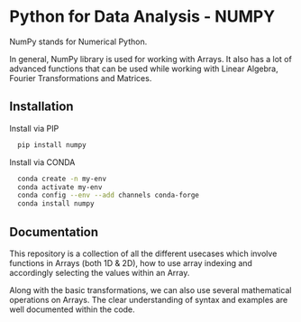 
# Python for Data Analysis - NUMPY

NumPy stands for Numerical Python.

In general, NumPy library is used for working with Arrays. It also has a lot of advanced 
functions that can be used while working with Linear Algebra, Fourier Transformations
and Matrices.



## Installation

Install via PIP
```bash
  pip install numpy
```

Install via CONDA
```bash
  conda create -n my-env
  conda activate my-env
  conda config --env --add channels conda-forge
  conda install numpy
```
## Documentation

This repository is a collection of all the different usecases which involve functions
in Arrays (both 1D & 2D), how to use array indexing and accordingly selecting the values 
within an Array.

Along with the basic transformations, we can also use several mathematical operations 
on Arrays. The clear understanding of syntax and examples are well documented within 
the code.
